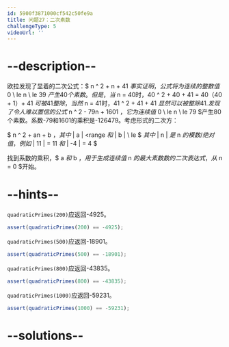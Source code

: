 ```yaml
---
id: 5900f3871000cf542c50fe9a
title: 问题27：二次素数
challengeType: 5
videoUrl: ''
---
```


# --description--

欧拉发现了显着的二次公式：$ n ^ 2 + n + 41 $事实证明，公式将为连续的整数值$ 0 \\ le n \\ le 39 $产生40个素数。但是，当$ n = 40时，40 ^ 2 + 40 + 41 = 40（40 + 1）+ 41 $可被41整除，当然$ n = 41时，41 ^ 2 + 41 + 41 $显然可以被整除41.发现了令人难以置信的公式$ n ^ 2 - 79n + 1601 $，它为连续值$ 0 \\ le n \\ le 79 $产生80个素数。系数-79和1601的乘积是-126479。考虑形式的二次方：

$ n ^ 2 + an + b $，其中$ | a | &lt;range $和$ | b | \\ le $ $其中$ | n | $是$ n $的模数/绝对值，例如$ | 11 | = 11 $和$ | -4 | = 4 $

找到系数的乘积，$ a $和$ b $，用于生成连续值$ n $的最大素数数的二次表达式，从$ n = 0 $开始。

# --hints--

`quadraticPrimes(200)`应返回-4925。

```js
assert(quadraticPrimes(200) == -4925);
```

`quadraticPrimes(500)`应返回-18901。

```js
assert(quadraticPrimes(500) == -18901);
```

`quadraticPrimes(800)`应返回-43835。

```js
assert(quadraticPrimes(800) == -43835);
```

`quadraticPrimes(1000)`应返回-59231。

```js
assert(quadraticPrimes(1000) == -59231);
```

# --solutions--

